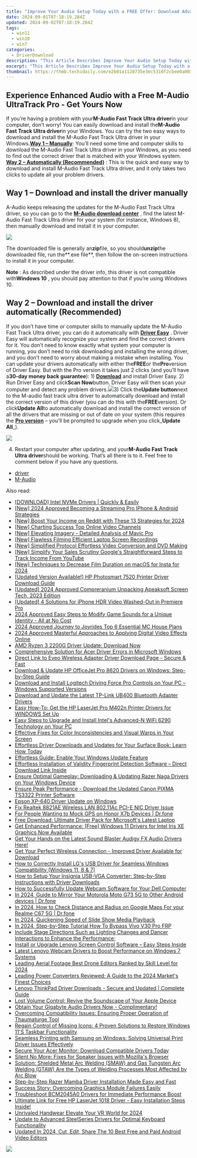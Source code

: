 ```yaml
---
title: "Improve Your Audio Setup Today with a FREE Offer: Download Advanced M-Audio TrackMasters!"
date: 2024-09-01T07:18:19.284Z
updated: 2024-09-02T07:18:19.284Z
tags:
  - win11
  - win10
  - win7
categories:
  - DriverDownload
description: "This Article Describes Improve Your Audio Setup Today with a FREE Offer: Download Advanced M-Audio TrackMasters!"
excerpt: "This Article Describes Improve Your Audio Setup Today with a FREE Offer: Download Advanced M-Audio TrackMasters!"
thumbnail: https://thmb.techidaily.com/e2b01a1128735e3ec5310f2cbee0a0035159bd501806692c9cb150d9959d92bc.jpg
---
```


## Experience Enhanced Audio with a Free M-Audio UltraTrack Pro - Get Yours Now

If you’re having a problem with your**M-Audio Fast Track Ultra driver**in your computer, don’t worry! You can easily download and install the**M-Audio Fast Track Ultra driver**in your Windows. You can try the two easy ways to download and install the M-Audio Fast Track Ultra driver in your Windows.[**Way 1 – Manually**](https://tools.techidaily.com/drivereasy/download/): You’ll need some time and computer skills to download the M-Audio Fast Track Ultra driver in your Windows, as you need to find out the correct driver that is matched with your Windows system. **[Way 2 – Automatically (Recommended)](https://www.drivereasy.com/knowledge/m-audio-fast-track-ultra-driver-free-download/#Way2)** : This is the quick and easy way to download and install M-Audio Fast Track Ultra driver, and it only takes two clicks to update all your problem drivers.

## **Way 1 – Download and install the driver manually**

A-Audio keeps releasing the updates for the M-Audio Fast Track Ultra driver, so you can go to the **[M-Audio download center](http://avid.force.com/pkb/articles/en%5FUS/Download/Fast-Track-Ultra-Drivers)** , find the latest M-Audio Fast Track Ultra driver for your system (for instance, Windows 8), then manually download and install it in your computer.

![](https://images.drivereasy.com/wp-content/uploads/2018/04/img_5ac200895b21f.png)

The downloaded file is generally an**zip**file, so you should**unzip**the downloaded file, run the**.exe file**, then follow the on-screen instructions to install it in your computer.

**Note** : As described under the driver info, this driver is not compatible with**Windows 10** , you should pay attention to that if you’re using Windows 10.

## **Way 2 – Download and install the driver automatically (Recommended)**

If you don’t have time or computer skills to manually update the M-Audio Fast Track Ultra driver, you can do it automatically with **[Driver Easy](https://tools.techidaily.com/drivereasy/download/)** . Driver Easy will automatically recognize your system and find the correct drivers for it. You don’t need to know exactly what system your computer is running, you don’t need to risk downloading and installing the wrong driver, and you don’t need to worry about making a mistake when installing. You can update your drivers automatically with either the**FREE**or the**Pro**version of Driver Easy. But with the Pro version it takes just 2 clicks (and you’ll have a**30-day money back guarantee**): 1) **[Download](https://tools.techidaily.com/drivereasy/download/)** and install Driver Easy. 2) Run Driver Easy and click**Scan Now**button. Driver Easy will then scan your computer and detect any problem drivers.![](https://images.drivereasy.com/wp-content/uploads/2018/03/img_5abdd74d18191.png)3) Click the**Update button**next to the M-audio fast track ultra driver to automatically download and install the correct version of this driver (you can do this with the**FREE**version). Or click**Update All**to automatically download and install the correct version of all the drivers that are missing or out of date on your system (this requires the **[Pro version](https://tools.techidaily.com/drivereasy/download/)** – you’ll be prompted to upgrade when you click_**Update All**_).

![](https://images.drivereasy.com/wp-content/uploads/2018/04/img_5ac2020df2992.jpg)

4) Restart your computer after updating, and your**M-Audio Fast Track Ultra** **driver**should be working. That’s all there is to it. Feel free to comment below if you have any questions.

* [driver](https://tools.techidaily.com/drivereasy/download/)
* [M-Audio](https://tools.techidaily.com/drivereasy/download/)

<ins class="adsbygoogle"
     style="display:block"
     data-ad-format="autorelaxed"
     data-ad-client="ca-pub-7571918770474297"
     data-ad-slot="1223367746"></ins>



<ins class="adsbygoogle"
     style="display:block"
     data-ad-client="ca-pub-7571918770474297"
     data-ad-slot="8358498916"
     data-ad-format="auto"
     data-full-width-responsive="true"></ins>

<span class="atpl-alsoreadstyle">Also read:</span>
<div><ul>
<li><a href="https://win-amazing.techidaily.com/download-intel-nvme-drivers-quickly-and-easily/"><u>[DOWNLOAD] Intel NVMe Drivers | Quickly & Easily</u></a></li>
<li><a href="https://facebook-video-content.techidaily.com/new-2024-approved-becoming-a-streaming-pro-iphone-and-android-strategies/"><u>[New] 2024 Approved  Becoming a Streaming Pro  IPhone & Android Strategies</u></a></li>
<li><a href="https://vp-tips.techidaily.com/new-boost-your-income-on-reddit-with-these-13-strategies-for-2024/"><u>[New] Boost Your Income on Reddit with These 13 Strategies for 2024</u></a></li>
<li><a href="https://youtube-videos.techidaily.com/new-charting-success-top-online-video-channels/"><u>[New] Charting Success  Top Online Video Channels</u></a></li>
<li><a href="https://article-helps.techidaily.com/new-elevating-imagery-detailed-analysis-of-mavic-pro/"><u>[New] Elevating Imagery - Detailed Analysis of Mavic Pro</u></a></li>
<li><a href="https://screen-capture.techidaily.com/new-flawless-filming-efficient-laptop-screen-recordings/"><u>[New] Flawless Filming  Efficient Laptop Screen Recordings</u></a></li>
<li><a href="https://extra-approaches.techidaily.com/new-simplified-protocol-effortless-video-conversion-and-dvd-making/"><u>[New] Simplified Protocol  Effortless Video Conversion and DVD Making</u></a></li>
<li><a href="https://youtube-stream.techidaily.com/new-simplify-your-sales-scrutiny-googles-straightforward-steps-to-track-income-from-youtube/"><u>[New] Simplify Your Sales Scrutiny  Google's Straightforward Steps to Track Income From YouTube</u></a></li>
<li><a href="https://instagram-video-recordings.techidaily.com/new-techniques-to-decrease-film-duration-on-macos-for-insta-for-2024/"><u>[New] Techniques to Decrease Film Duration on macOS for Insta for 2024</u></a></li>
<li><a href="https://win-amazing.techidaily.com/updated-version-available-hp-photosmart-7520-printer-driver-download-guide/"><u>[Updated Version Available!] HP Photosmart 7520 Printer Driver Download Guide</u></a></li>
<li><a href="https://visual-screen-recording.techidaily.com/updated-2024-approved-compreranium-unpacking-apeaksoft-screen-tech-2023-edition/"><u>[Updated] 2024 Approved  Compreranium  Unpacking Apeaksoft Screen Tech, 2023 Edition</u></a></li>
<li><a href="https://extra-support.techidaily.com/updated-4-solutions-for-iphone-hdr-video-washed-out-in-premiere-pro/"><u>[Updated] 4 Solutions for iPhone HDR Video Washed-Out in Premiere Pro</u></a></li>
<li><a href="https://vp-tips.techidaily.com/2024-approved-easy-steps-to-modify-game-sounds-for-a-unique-identity-all-at-no-cost/"><u>2024 Approved  Easy Steps to Modify Game Sounds for a Unique Identity - All at No Cost</u></a></li>
<li><a href="https://screen-video-capture.techidaily.com/2024-approved-journey-to-joyrides-top-6-essential-mc-house-plans/"><u>2024 Approved  Journey to Joyrides  Top 6 Essential MC House Plans</u></a></li>
<li><a href="https://extra-guidance.techidaily.com/2024-approved-masterful-approaches-to-applying-digital-video-effects-online/"><u>2024 Approved  Masterful Approaches to Applying Digital Video Effects Online</u></a></li>
<li><a href="https://win-amazing.techidaily.com/1722976127761-amd-ryzen-3-2200g-driver-update-download-now/"><u>AMD Ryzen 3 2200G Driver Update: Download Now</u></a></li>
<li><a href="https://win-amazing.techidaily.com/comprehensive-solution-for-acer-driver-errors-in-microsoft-windows/"><u>Comprehensive Solution for Acer Driver Errors in Microsoft Windows</u></a></li>
<li><a href="https://win-amazing.techidaily.com/1722963313670-direct-link-to-eveo-wireless-adapter-driver-download-page-secure-and-fast/"><u>Direct Link to Eveo Wireless Adapter Driver Download Page - Secure & Fast</u></a></li>
<li><a href="https://win-amazing.techidaily.com/download-and-update-hp-officejet-pro-8620-drivers-on-windows-step-by-step-guide/"><u>Download & Update HP OfficeJet Pro 8620 Drivers on Windows: Step-by-Step Guide</u></a></li>
<li><a href="https://win-amazing.techidaily.com/download-and-install-logitech-driving-force-pro-controls-on-your-pc-windows-supported-versions/"><u>Download and Install Logitech Driving Force Pro Controls on Your PC – Windows Supported Versions</u></a></li>
<li><a href="https://win-amazing.techidaily.com/download-and-update-the-latest-tp-link-ub400-bluetooth-adapter-drivers/"><u>Download and Update the Latest TP-Link UB400 Bluetooth Adapter Drivers</u></a></li>
<li><a href="https://win-amazing.techidaily.com/easy-how-to-get-the-hp-laserjet-pro-m402n-printer-drivers-for-windows-set-up/"><u>Easy How-To: Get the HP LaserJet Pro M402n Printer Drivers for WINDOWS Set Up</u></a></li>
<li><a href="https://win-amazing.techidaily.com/easy-steps-to-upgrade-and-install-intels-advanced-n-wifi-6290-technology-on-your-pc/"><u>Easy Steps to Upgrade and Install Intel's Advanced-N WiFi 6290 Technology on Your PC</u></a></li>
<li><a href="https://techno-recovery.techidaily.com/effective-fixes-for-color-inconsistencies-and-visual-warps-in-your-screen/"><u>Effective Fixes for Color Inconsistencies and Visual Warps in Your Screen</u></a></li>
<li><a href="https://win-amazing.techidaily.com/1722960768051-effortless-driver-downloads-and-updates-for-your-surface-book-learn-how-today/"><u>Effortless Driver Downloads and Updates for Your Surface Book: Learn How Today</u></a></li>
<li><a href="https://win-amazing.techidaily.com/effortless-guide-enable-your-windows-update-feature/"><u>Effortless Guide: Enable Your Windows Update Feature</u></a></li>
<li><a href="https://win-amazing.techidaily.com/effortless-installation-of-validity-fingerprint-detection-software-direct-download-link-inside/"><u>Effortless Installation of Validity Fingerprint Detection Software – Direct Download Link Inside</u></a></li>
<li><a href="https://win-amazing.techidaily.com/ensure-optimal-gameplay-downloading-and-updating-razer-naga-drivers-on-your-windows-device/"><u>Ensure Optimal Gameplay: Downloading & Updating Razer Naga Drivers on Your Windows Device</u></a></li>
<li><a href="https://win-amazing.techidaily.com/ensure-peak-performance-download-the-updated-canon-pixma-ts3322-printer-software/"><u>Ensure Peak Performance - Download the Updated Canon PIXMA TS3322 Printer Software</u></a></li>
<li><a href="https://win-amazing.techidaily.com/epson-xp-640-driver-update-on-windows/"><u>Epson XP-640 Driver Update on Windows</u></a></li>
<li><a href="https://win-amazing.techidaily.com/fix-realtek-8821ae-wireless-lan-80211ac-pci-e-nic-driver-issue/"><u>Fix Realtek 8821AE Wireless LAN 802.11Ac PCI-E NIC Driver Issue</u></a></li>
<li><a href="https://android-location.techidaily.com/for-people-wanting-to-mock-gps-on-honor-x7b-devices-drfone-by-drfone-virtual/"><u>For People Wanting to Mock GPS on Honor X7b Devices | Dr.fone</u></a></li>
<li><a href="https://win-amazing.techidaily.com/free-download-ultimate-driver-pack-for-microsofts-latest-laptop/"><u>Free Download: Ultimate Driver Pack for Microsoft's Latest Laptop</u></a></li>
<li><a href="https://win-amazing.techidaily.com/get-enhanced-performance-free-windows-11-drivers-for-intel-iris-xe-graphics-now-available/"><u>Get Enhanced Performance: [Free] Windows 11 Drivers for Intel Iris XE Graphics Now Available</u></a></li>
<li><a href="https://win-amazing.techidaily.com/get-your-hands-on-the-latest-sound-blaster-audigy-fx-audio-drivers-here/"><u>Get Your Hands on the Latest Sound Blaster Audigy FX Audio Drivers Here!</u></a></li>
<li><a href="https://win-amazing.techidaily.com/get-your-perfect-wireless-connection-improved-driver-available-for-download/"><u>Get Your Perfect Wireless Connection - Improved Driver Available for Download</u></a></li>
<li><a href="https://win-amazing.techidaily.com/how-to-correctly-install-lgs-usb-driver-for-seamless-windows-compatibility-windows-11-8-and-7/"><u>How to Correctly Install LG's USB Driver for Seamless Windows Compatibility (Windows 11, 8 & 7)</u></a></li>
<li><a href="https://win-amazing.techidaily.com/how-to-setup-your-insignia-usb-vga-converter-step-by-step-instructions-with-driver-downloads/"><u>How to Setup Your Insignia USB-VGA Converter: Step-by-Step Instructions with Driver Downloads</u></a></li>
<li><a href="https://win-dash.techidaily.com/how-to-successfully-update-webcam-software-for-your-dell-computer/"><u>How to Successfully Update Webcam Software for Your Dell Computer</u></a></li>
<li><a href="https://screen-mirror.techidaily.com/in-2024-guide-to-mirror-your-motorola-moto-g73-5g-to-other-android-devices-drfone-by-drfone-android/"><u>In 2024, Guide to Mirror Your Motorola Moto G73 5G to Other Android devices | Dr.fone</u></a></li>
<li><a href="https://android-location-track.techidaily.com/in-2024-how-to-check-distance-and-radius-on-google-maps-for-your-realme-c67-5g-drfone-by-drfone-virtual-android/"><u>In 2024, How to Check Distance and Radius on Google Maps For your Realme C67 5G | Dr.fone</u></a></li>
<li><a href="https://extra-skills.techidaily.com/in-2024-quickening-speed-of-slide-show-media-playback/"><u>In 2024, Quickening Speed of Slide Show Media Playback</u></a></li>
<li><a href="https://bypass-frp.techidaily.com/in-2024-step-by-step-tutorial-how-to-bypass-vivo-v30-pro-frp-by-drfone-android/"><u>In 2024, Step-by-Step Tutorial How To Bypass Vivo V30 Pro FRP</u></a></li>
<li><a href="https://win-amazing.techidaily.com/include-stage-directions-such-as-lighting-changes-and-dancer-interactions-to-enhance-the-performance/"><u>Include Stage Directions Such as Lighting Changes and Dancer Interactions to Enhance the Performance;</u></a></li>
<li><a href="https://win-amazing.techidaily.com/install-or-upgrade-lenovo-screen-control-software-easy-steps-inside/"><u>Install or Upgrade Lenovo Screen Control Software – Easy Steps Inside</u></a></li>
<li><a href="https://win-amazing.techidaily.com/latest-lenovo-webcam-drivers-to-boost-performance-on-windows-7-systems/"><u>Latest Lenovo Webcam Drivers to Boost Performance on Windows 7 Systems</u></a></li>
<li><a href="https://vp-tips.techidaily.com/leading-aerial-footage-best-drone-editors-ranked-by-skill-level-for-2024/"><u>Leading Aerial Footage  Best Drone Editors Ranked by Skill Level for 2024</u></a></li>
<li><a href="https://buynow-info.techidaily.com/leading-power-converters-reviewed-a-guide-to-the-2024-markets-finest-choices/"><u>Leading Power Converters Reviewed: A Guide to the 2024 Market's Finest Choices</u></a></li>
<li><a href="https://win-amazing.techidaily.com/lenovo-thinkpad-driver-downloads-secure-and-updated-complete-guide/"><u>Lenovo ThinkPad Driver Downloads - Secure and Updated | Complete Guide</u></a></li>
<li><a href="https://fox-that.techidaily.com/lost-volume-control-revive-the-soundscape-of-your-apple-device/"><u>Lost Volume Control: Revive the Soundscape of Your Apple Device</u></a></li>
<li><a href="https://win-amazing.techidaily.com/1722977105675-obtain-your-gigabyte-audio-drivers-now-complimentary/"><u>Obtain Your Gigabyte Audio Drivers Now - Complimentary!</u></a></li>
<li><a href="https://program-issues.techidaily.com/overcoming-compatibility-issues-ensuring-proper-operation-of-thaumaturge-tool/"><u>Overcoming Compatibility Issues: Ensuring Proper Operation of Thaumaturge Tool</u></a></li>
<li><a href="https://win-howtos.techidaily.com/regain-control-of-missing-icons-4-proven-solutions-to-restore-windows-11s-taskbar-functionality/"><u>Regain Control of Missing Icons: 4 Proven Solutions to Restore Windows 11'S Taskbar Functionality</u></a></li>
<li><a href="https://win-amazing.techidaily.com/seamless-printing-with-samsung-on-windows-solving-universal-print-driver-issues-effectively/"><u>Seamless Printing with Samsung on Windows: Solving Universal Print Driver Issues Effectively</u></a></li>
<li><a href="https://win-amazing.techidaily.com/secure-your-acer-monitor-download-compatible-drivers-today/"><u>Secure Your Acer Monitor: Download Compatible Drivers Today</u></a></li>
<li><a href="https://sound-issues.techidaily.com/silent-no-more-fixes-for-speaker-issues-with-mozillas-browser/"><u>Silent No More: Fixes for Speaker Issues with Mozilla's Browser</u></a></li>
<li><a href="https://win-amazing.techidaily.com/solution-shielded-metal-arc-welding-smaw-and-gas-tungsten-arc-welding-gtaw-are-the-types-of-welding-processes-most-affected-by-arc-blow/"><u>Solution: Shielded Metal Arc Welding (SMAW) and Gas Tungsten Arc Welding (GTAW) Are the Types of Welding Processes Most Affected by Arc Blow</u></a></li>
<li><a href="https://driver-download.techidaily.com/step-by-step-razer-mamba-driver-installation-made-easy-and-fast/"><u>Step-by-Step Razer Mamba Driver Installation Made Easy and Fast</u></a></li>
<li><a href="https://win-amazing.techidaily.com/success-story-overcoming-graphics-module-failures-easily/"><u>Success Story: Overcoming Graphics Module Failures Easily</u></a></li>
<li><a href="https://win-amazing.techidaily.com/troubleshoot-bcm2045a0-drivers-for-immediate-performance-boost/"><u>Troubleshoot BCM2045A0 Drivers for Immediate Performance Boost</u></a></li>
<li><a href="https://win-amazing.techidaily.com/1722969872524-ultimate-link-for-free-hp-laserjet-1018-driver-easy-installation-steps-inside/"><u>Ultimate Link for Free HP LaserJet 1018 Driver - Easy Installation Steps Inside!</u></a></li>
<li><a href="https://some-guidance.techidaily.com/unrivaled-handwear-elevate-your-vr-world-for-2024/"><u>Unrivaled Handwear  Elevate Your VR World for 2024</u></a></li>
<li><a href="https://win-amazing.techidaily.com/update-to-advanced-steelseries-drivers-for-optimal-keyboard-functionality/"><u>Update to Advanced SteelSeries Drivers for Optimal Keyboard Functionality</u></a></li>
<li><a href="https://video-ai-editor.techidaily.com/updated-in-2024-cut-edit-share-the-10-best-free-and-paid-android-video-editors/"><u>Updated In 2024, Cut, Edit, Share The 10 Best Free and Paid Android Video Editors</u></a></li>
</ul></div>

<!-- affiliate ads begin -->
<a href="https://store.movavi.com/affiliate.php?ACCOUNT=MOVAVI&AFFILIATE=108875&PATH=https%3A%2F%2Fwww.movavi.com%3FAFFILIATE%3D108875%26RESOURCE%3DMovavi%2BVideo%2BEditor%2Bbox"><img src="https://mcusercontent.com/0885a03ded3d480dca9287f12/images/6d3207fd-9f15-4c21-f0ad-59c68e6a7e2a.png" border="0"></a>
<!-- affiliate ads end -->